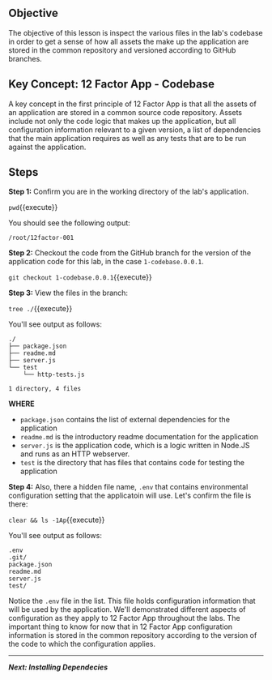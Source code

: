 ## Objective
The objective of this lesson is inspect the various files in the lab's codebase in order to get a sense of how all assets the make up the application are stored in the common repository and versioned according to GitHub branches.

## Key Concept: 12 Factor App - Codebase
A key concept in the first principle of 12 Factor App is that all the assets of an application are stored in a common source code repository. Assets include not only the code logic that makes up the application, but all configuration information relevant to a given version, a list of dependencies that the main application requires as well as any tests that are to be run against the application.


## Steps

**Step 1:** Confirm you are in the working directory of the lab's application.

`pwd`{{execute}}

You should see the following output:

`/root/12factor-001`

**Step 2:** Checkout the code from the GitHub branch for the version of the application code for this lab, in the case `1-codebase.0.0.1`.

`git checkout 1-codebase.0.0.1`{{execute}}

**Step 3:** View the files in the branch:

`tree ./`{{execute}}

You'll see output as follows:

```
./
├── package.json
├── readme.md
├── server.js
└── test
    └── http-tests.js

1 directory, 4 files

```
**WHERE**

* `package.json` contains the list of external dependencies for the application
* `readme.md` is the introductory readme documentation for the application
* `server.js` is the application code, which is a logic written in Node.JS and runs as an HTTP webserver.
* `test` is the directory that has files that contains code for testing the application

**Step 4:** Also, there a hidden file name, `.env` that contains environmental configuration setting that the applicatoin will use. Let's confirm the file is there: 

`clear && ls -1Ap`{{execute}}

You'll see output as follows:

```
.env
.git/
package.json
readme.md
server.js
test/

```

Notice the `.env` file in the list. This file holds configuration information that will be used by the application. We'll demonstrated different aspects of configuration as they apply to 12 Factor App throughout the labs. The important thing to know for now that in 12 Factor App configuration information is stored in the common repository according to the version of the code to which the configuration applies.

---

***Next: Installing Dependecies***
